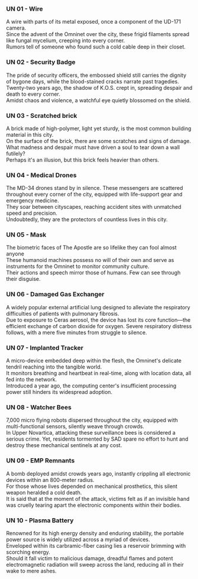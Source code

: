 ### UN 01 - Wire
A wire with parts of its metal exposed, once a component of the UD-171 camera. <br>
Since the advent of the Omninet over the city, these frigid filaments spread like fungal mycelium, creeping into every corner. <br>
Rumors tell of someone who found such a cold cable deep in their closet.

### UN 02 - Security Badge
The pride of security officers, the embossed shield still carries the dignity of bygone days, while the blood-stained cracks narrate past tragedies.  <br>
Twenty-two years ago, the shadow of K.O.S. crept in, spreading despair and death to every corner.  <br>
Amidst chaos and violence, a watchful eye quietly blossomed on the shield. 

### UN 03 - Scratched brick
A brick made of high-polymer, light yet sturdy, is the most common building material in this city. <br>
On the surface of the brick, there are some scratches and signs of damage. What madness and despair must have driven a soul to tear down a wall futilely? <br>
Perhaps it's an illusion, but this brick feels heavier than others.

### UN 04 - Medical Drones
The MD-34 drones stand by in silence. These messengers are scattered throughout every corner of the city, equipped with life-support gear and emergency medicine. <br> 
They soar between cityscapes, reaching accident sites with unmatched speed and precision. <br>
Undoubtedly, they are the protectors of countless lives in this city. 

### UN 05 - Mask
The biometric faces of The Apostle are so lifelike they can fool almost anyone <br>
These humanoid machines possess no will of their own and serve as instruments for the Omninet to monitor community culture. <br> 
Their actions and speech mirror those of humans. Few can see through their disguise.

### UN 06 - Damaged Gas Exchanger
A widely popular external artificial lung designed to alleviate the respiratory difficulties of patients with pulmonary fibrosis. <br>
Due to exposure to Ceras aerosol, the device has lost its core function—the efficient exchange of carbon dioxide for oxygen. Severe respiratory distress follows, with a mere five minutes from struggle to silence.

### UN 07 - Implanted Tracker
A micro-device embedded deep within the flesh, the Omninet's delicate tendril reaching into the tangible world. <br>
It monitors breathing and heartbeat in real-time, along with location data, all fed into the network. <br>
Introduced a year ago, the computing center's insufficient processing power still hinders its widespread adoption.

### UN 08 - Watcher Bees
7,000 micro flying robots dispersed throughout the city, equipped with multi-functional sensors, silently weave through crowds. <br>
In Upper Novartica, attacking these surveillance bees is considered a serious crime. Yet, residents tormented by SAD spare no effort to hunt and destroy these mechanical sentinels at any cost.

### UN 09 - EMP Remnants
A bomb deployed amidst crowds years ago, instantly crippling all electronic devices within an 800-meter radius. <br>
For those whose lives depended on mechanical prosthetics, this silent weapon heralded a cold death. <br>
It is said that at the moment of the attack, victims felt as if an invisible hand was cruelly tearing apart the electronic components within their bodies.

### UN 10 - Plasma Battery
Renowned for its high energy density and enduring stability, the portable power source is widely utilized across a myriad of devices. <br>
Enveloped within its carbramic-fiber casing lies a reservoir brimming with scorching energy. <br>
Should it fall victim to malicious damage, dreadful flames and potent electromagnetic radiation will sweep across the land, reducing all in their wake to mere ashes.
